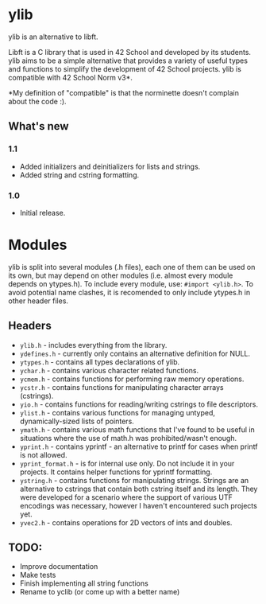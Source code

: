 # ylib
ylib is an alternative to libft.

Libft is a C library that is used in 42 School and developed by its students. ylib aims to be a simple alternative that provides a variety of useful types and functions to simplify the development of 42 School projects. ylib is compatible with 42 School Norm v3*.

*My definition of "compatible" is that the norminette doesn't complain about the code :).

## What's new
### 1.1
* Added initializers and deinitializers for lists and strings.
* Added string and cstring formatting.
### 1.0
* Initial release.

# Modules
ylib is split into several modules (.h files), each one of them can be used on its own, but may depend on other modules (i.e. almost every module depends on ytypes.h). To include every module, use:
`#import <ylib.h>`.
To avoid potential name clashes, it is recomended to only include ytypes.h in other header files.

## Headers
- `ylib.h` - includes everything from the library.
- `ydefines.h` - currently only contains an alternative definition for NULL.
- `ytypes.h` - contains all types declarations of ylib.
- `ychar.h` - contains various character related functions.
- `ycmem.h` - contains functions for performing raw memory operations.
- `ycstr.h` - contains functions for manipulating character arrays (cstrings).
- `yio.h` - contains functions for reading/writing cstrings to file descriptors.
- `ylist.h` - contains various functions for managing untyped, dynamically-sized lists of pointers.
- `ymath.h` - contains various math functions that I've found to be useful in situations where the use of math.h was prohibited/wasn't enough.
- `yprint.h` - contains yprintf - an alternative to printf for cases when printf is not allowed.
- `yprint_format.h` - is for internal use only. Do not include it in your projects. It contains helper functions for yprintf formatting.
- `ystring.h` - contains functions for manipulating strings. Strings are an alternative to cstrings that contain both cstring itself and its length. They were developed for a scenario where the support of various UTF encodings was necessary, however I haven't encountered such projects yet.
- `yvec2.h` - contains operations for 2D vectors of ints and doubles.

## TODO:
* Improve documentation
* Make tests
* Finish implementing all string functions
* Rename to yclib (or come up with a better name)
